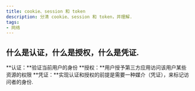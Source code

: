 ```yaml
---
title: cookie、session 和 token
description: 分清 cookie、session 和 token，并理解.
tags:
- 网络
---
```


## 什么是认证，什么是授权，什么是凭证.

**认证：**验证当前用户的身份
**授权：**用户授予第三方应用访问该用户某些资源的权限
**凭证：**实现认证和授权的前提是需要一种媒介（凭证），来标记访问者的身份.


